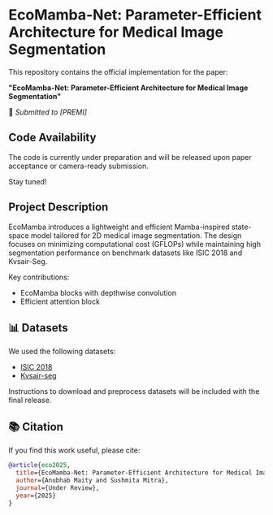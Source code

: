 # EcoMamba-Net: Parameter-Efficient Architecture for Medical Image Segmentation

This repository contains the official implementation for the paper:

**"EcoMamba-Net: Parameter-Efficient Architecture for Medical Image Segmentation"**

📄 *Submitted to [PREMI]*

## Code Availability

The code is currently under preparation and will be released upon paper acceptance or camera-ready submission.

Stay tuned! 

## Project Description

EcoMamba introduces a lightweight and efficient Mamba-inspired state-space model tailored for 2D medical image segmentation. The design focuses on minimizing computational cost (GFLOPs) while maintaining high segmentation performance on benchmark datasets like ISIC 2018 and Kvsair-Seg.

Key contributions:
- EcoMamba blocks with depthwise convolution
- Efficient attention block

## 📊 Datasets

We used the following datasets:
- [ISIC 2018](https://challenge2018.isic-archive.com/)
- [Kvsair-seg](https://www.synapse.org/#!Synapse:syn3193805/wiki/217789)

Instructions to download and preprocess datasets will be included with the final release.

## 📚 Citation

If you find this work useful, please cite:

```bibtex
@article{eco2025,
  title={EcoMamba-Net: Parameter-Efficient Architecture for Medical Image Segmentation},
  author={Anubhab Maity and Sushmita Mitra},
  journal={Under Review},
  year={2025}
}
